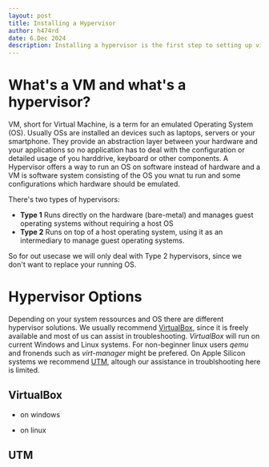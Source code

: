 ```yaml
---
layout: post
title: Installing a Hypervisor
author: h474rd
date: 6.Dec 2024
description: Installing a hypervisor is the first step to setting up virtual machines or even a whole lab. This guide will give you some basics on hypervisors and show you how to set one up to start your hacking journey.
---
```


# What's a VM and what's a hypervisor?

VM, short for Virtual Machine, is a term for an emulated Operating System (OS). Usually OSs are installed an devices such as laptops, servers or your smartphone. They provide an abstraction layer between your hardware and your applications so no application has to deal with the configuration or detailed usage of you harddrive, keyboard or other components. A Hypervisor offers a way to run an OS on software instead of hardware and a VM is software system consisting of the OS you wnat tu run and some configurations which hardware should be emulated.

There's two types of hypervisors:
- **Type 1** Runs directly on the hardware (bare-metal) and manages guest operating systems without requiring a host OS
- **Type 2** Runs on top of a host operating system, using it as an intermediary to manage guest operating systems.

So for out usecase we will only deal with Type 2 hypervisors, since we don't want to replace your running OS.

# Hypervisor Options

Depending on your system ressources and OS there are different hypervisor solutions. We usually recommend [VirtualBox](https://www.virtualbox.org), since it is freely available and most of us can assist in troubleshooting. *VirtualBox* will run on current Windows and Linux systems. For non-beginner linux users *qemu* and fronends such as *virt-manager* might be prefered. On Apple Silicon systems we recommend [UTM](https://mac.getutm.app), altough our assistance in troublshooting here is limited.

## VirtualBox

- on windows

- on linux

## UTM
